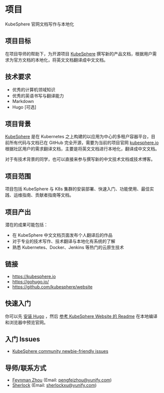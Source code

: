 # 项目

KubeSphere 官网文档写作与本地化

## 项目目标

在项目导师的帮助下，为开源项目 [KubeSphere](https://github.com/kubesphere/kubesphere) 撰写新的产品文档，根据用户需求为官方文档的本地化，将英文文档翻译成中文文档。

## 技术要求

* 优秀的计算机领域知识
* 优秀的英语书写与翻译能力
* Markdown
* Hugo [可选]


## 项目背景

[KubeSphere](https://github.com/kubesphere/kubesphere) 是在 Kubernetes 之上构建的以应用为中心的多租户容器平台，目前所有代码与文档已在 GitHub 完全开源，需要为当前的项目官网 [kubesphere.io](https://kubesphere.io/) 根据社区用户的需求翻译文档，主要是将英文文档进行本地化，翻译成中文文档。

对于有技术背景的同学，也可以直接来参与撰写新的中文技术文档或技术博客。

## 项目范围

项目包括 KubeSphere 与 K8s 集群的安装部署、快速入门、功能使用、最佳实践、运维指南、贡献者指南等文档。

## 项目产出

潜在的成果可能包括：

* 在 KubeSphere 中文文档页面发布个人翻译后的作品
* 对于专业的技术写作、技术翻译与本地化有系统的了解
* 熟悉 Kubernetes、Docker、Jenkins 等热门的云原生技术

## 链接

* https://kubesphere.io
* https://gohugo.io/
* https://github.com/kubesphere/website

## 快速入门

你可以先 [安装 Hugo](https://gohugo.io/getting-started/installing/) ，然后 [参考 KubeSphere Website 的 Readme](https://github.com/kubesphere/website#kubesphere-website) 在本地编译和浏览器中预览官网。

## 入门 Issues

* [KubeSphere community newbie-friendly issues](https://github.com/kubesphere/website/issues?q=is%3Aissue+is%3Aopen+label%3A%22help+wanted%22)


## 导师/联系方式

* [Feynman Zhou](https://github.com/FeynmanZhou) (Email: pengfeizhou@yunify.com)
* [Sherlock](https://github.com/Sherlock113) (Email: sherlockxu@yunify.com)